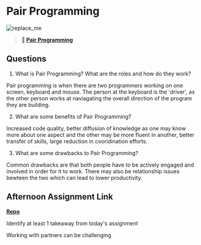 # Pair Programming

![replace_me](https://codeworks.blob.core.windows.net/public/assets/img/illustrations/placeholder.svg)

> **📖 [Pair Programming](https://codeworksacademy.com/fs-student-guide/resources/wk7/01-Pair-Programming)**

## Questions

1. What is Pair Programming? What are the roles and how do they work?

Pair programming is when there are two programmers working on one screen, keyboard and mouse. The person at the keyboard is the 'driver', as the other person works at naviagating the overall direction of the program they are building.

2. What are some benefits of Pair Programming?

Increased code quality, better diffusion of knowledge as one may know more about one aspect and the other may be more fluent in another, better transfer of skills, large reduction in cooridination efforts.

3. What are some drawbacks to Pair Programming?

Common drawbacks are that both people have to be actively engaged and involved in order for it to work. There may also be relationship issues bewteen the two which can lead to lower productivity.

## Afternoon Assignment Link

**[Repo](https://github.com/ScottTLyman/plan-it)**

Identify at least 1 takeaway from today's assignment

Working with partners can be challenging
